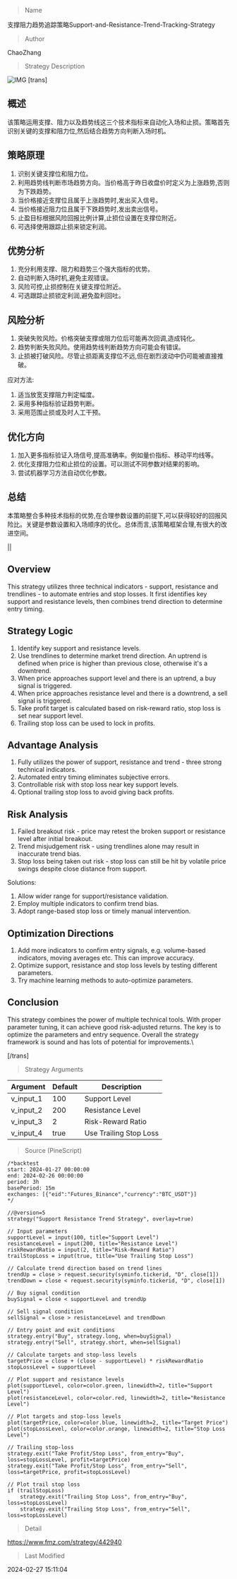 
> Name

支撑阻力趋势追踪策略Support-and-Resistance-Trend-Tracking-Strategy

> Author

ChaoZhang

> Strategy Description

![IMG](https://www.fmz.com/upload/asset/16373ac354208d29cc8.png)
[trans]

## 概述
该策略运用支撑、阻力以及趋势线这三个技术指标来自动化入场和止损。策略首先识别关键的支撑和阻力位,然后结合趋势方向判断入场时机。

## 策略原理
1. 识别关键支撑位和阻力位。
2. 利用趋势线判断市场趋势方向。当价格高于昨日收盘价时定义为上涨趋势,否则为下跌趋势。
3. 当价格接近支撑位且属于上涨趋势时,发出买入信号。
4. 当价格接近阻力位且属于下跌趋势时,发出卖出信号。  
5. 止盈目标根据风险回报比例计算,止损位设置在支撑位附近。
6. 可选择使用跟踪止损来锁定利润。

## 优势分析
1. 充分利用支撑、阻力和趋势三个强大指标的优势。
2. 自动判断入场时机,避免主观错误。
3. 风险可控,止损控制在关键支撑位附近。
4. 可选跟踪止损锁定利润,避免盈利回吐。

## 风险分析
1. 突破失败风险。价格突破支撑或阻力位后可能再次回调,造成钝化。
2. 趋势判断失败风险。使用趋势线判断趋势方向可能会有错误。
3. 止损被打破风险。尽管止损距离支撑位不远,但在剧烈波动中仍可能被直接推破。  

应对方法:
1. 适当放宽支撑阻力判定幅度。
2. 采用多种指标验证趋势判断。 
3. 采用范围止损或及时人工干预。

## 优化方向  
1. 加入更多指标验证入场信号,提高准确率。例如量价指标、移动平均线等。
2. 优化支撑阻力位和止损位的设置。可以测试不同参数对结果的影响。  
3. 尝试机器学习方法自动优化参数。

## 总结
本策略整合多种技术指标的优势,在合理参数设置的前提下,可以获得较好的回报风险比。关键是参数设置和入场顺序的优化。总体而言,该策略框架合理,有很大的改进空间。

|| 

## Overview
This strategy utilizes three technical indicators - support, resistance and trendlines - to automate entries and stop losses. It first identifies key support and resistance levels, then combines trend direction to determine entry timing.

## Strategy Logic  
1. Identify key support and resistance levels.  
2. Use trendlines to determine market trend direction. An uptrend is defined when price is higher than previous close, otherwise it's a downtrend.
3. When price approaches support level and there is an uptrend, a buy signal is triggered.  
4. When price approaches resistance level and there is a downtrend, a sell signal is triggered.
5. Take profit target is calculated based on risk-reward ratio, stop loss is set near support level.  
6. Trailing stop loss can be used to lock in profits.  

## Advantage Analysis
1. Fully utilizes the power of support, resistance and trend - three strong technical indicators.  
2. Automated entry timing eliminates subjective errors.
3. Controllable risk with stop loss near key support levels.  
4. Optional trailing stop loss to avoid giving back profits.  

## Risk Analysis 
1. Failed breakout risk - price may retest the broken support or resistance level after initial breakout.  
2. Trend misjudgement risk - using trendlines alone may result in inaccurate trend bias.
3. Stop loss being taken out risk - stop loss can still be hit by volatile price swings despite close distance from support.  

Solutions:
1. Allow wider range for support/resistance validation.  
2. Employ multiple indicators to confirm trend bias.  
3. Adopt range-based stop loss or timely manual intervention.  

## Optimization Directions
1. Add more indicators to confirm entry signals, e.g. volume-based indicators, moving averages etc. This can improve accuracy. 
2. Optimize support, resistance and stop loss levels by testing different parameters.
3. Try machine learning methods to auto-optimize parameters.  

## Conclusion  
This strategy combines the power of multiple technical tools. With proper parameter tuning, it can achieve good risk-adjusted returns. The key is to optimize the parameters and entry sequence. Overall the strategy framework is sound and has lots of potential for improvements.\

[/trans] 

> Strategy Arguments



|Argument|Default|Description|
|----|----|----|
|v_input_1|100|Support Level|
|v_input_2|200|Resistance Level|
|v_input_3|2|Risk-Reward Ratio|
|v_input_4|true|Use Trailing Stop Loss|


> Source (PineScript)

``` pinescript
/*backtest
start: 2024-01-27 00:00:00
end: 2024-02-26 00:00:00
period: 3h
basePeriod: 15m
exchanges: [{"eid":"Futures_Binance","currency":"BTC_USDT"}]
*/

//@version=5
strategy("Support Resistance Trend Strategy", overlay=true)

// Input parameters
supportLevel = input(100, title="Support Level")
resistanceLevel = input(200, title="Resistance Level")
riskRewardRatio = input(2, title="Risk-Reward Ratio")
trailStopLoss = input(true, title="Use Trailing Stop Loss")

// Calculate trend direction based on trend lines
trendUp = close > request.security(syminfo.tickerid, "D", close[1])
trendDown = close < request.security(syminfo.tickerid, "D", close[1])

// Buy signal condition
buySignal = close < supportLevel and trendUp

// Sell signal condition
sellSignal = close > resistanceLevel and trendDown

// Entry point and exit conditions
strategy.entry("Buy", strategy.long, when=buySignal)
strategy.entry("Sell", strategy.short, when=sellSignal)

// Calculate targets and stop-loss levels
targetPrice = close + (close - supportLevel) * riskRewardRatio
stopLossLevel = supportLevel

// Plot support and resistance levels
plot(supportLevel, color=color.green, linewidth=2, title="Support Level")
plot(resistanceLevel, color=color.red, linewidth=2, title="Resistance Level")

// Plot targets and stop-loss levels
plot(targetPrice, color=color.blue, linewidth=2, title="Target Price")
plot(stopLossLevel, color=color.orange, linewidth=2, title="Stop Loss Level")

// Trailing stop-loss
strategy.exit("Take Profit/Stop Loss", from_entry="Buy", loss=stopLossLevel, profit=targetPrice)
strategy.exit("Take Profit/Stop Loss", from_entry="Sell", loss=targetPrice, profit=stopLossLevel)

// Plot trail stop loss
if (trailStopLoss)
    strategy.exit("Trailing Stop Loss", from_entry="Buy", loss=stopLossLevel)
    strategy.exit("Trailing Stop Loss", from_entry="Sell", loss=stopLossLevel)

```

> Detail

https://www.fmz.com/strategy/442940

> Last Modified

2024-02-27 15:11:04

